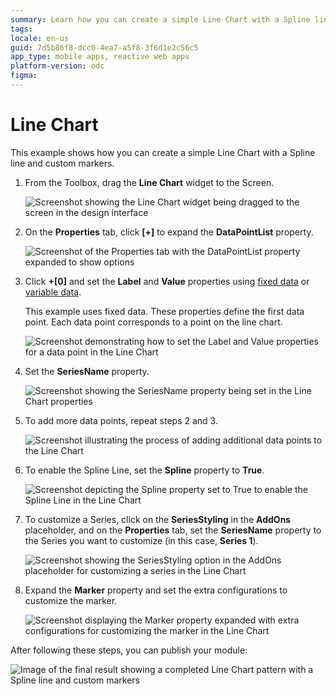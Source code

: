 ```yaml
---
summary: Learn how you can create a simple Line Chart with a Spline line and custom markers.
tags: 
locale: en-us
guid: 7d5b86f8-dcc0-4ea7-a5f8-3f6d1e2c56c5
app_type: mobile apps, reactive web apps
platform-version: odc
figma:
---
```


# Line Chart

This example shows how you can create a simple Line Chart with a Spline line and custom markers.

1. From the Toolbox, drag the **Line Chart** widget to the Screen.

    ![Screenshot showing the Line Chart widget being dragged to the screen in the design interface](images/chartline-drag-ss.png "Dragging the Line Chart Widget")

1. On the **Properties** tab, click **[+]** to expand the **DataPointList** property.

    ![Screenshot of the Properties tab with the DataPointList property expanded to show options](images/chartline-expand-ss.png "Expanding the Data Point List Property")

1. Click **+[0]** and set the **Label** and **Value** properties using [fixed data](data.md#populate-your-chart-with-fixed-data) or [variable data](data.md#populate-your-chart-with-variable-data).

    This example uses fixed data. These properties define the first data point. Each data point corresponds to a point on the line chart. 

    ![Screenshot demonstrating how to set the Label and Value properties for a data point in the Line Chart](images/chartline-datapoint-ss.png "Setting a Data Point")

1. Set the **SeriesName** property.

    ![Screenshot showing the SeriesName property being set in the Line Chart properties](images/chart-seriesname-ss.png "Setting the Series Name")

1. To add more data points, repeat steps 2 and 3.

    ![Screenshot illustrating the process of adding additional data points to the Line Chart](images/chartline-extradatapoints-ss.png "Adding More Data Points")

1. To enable the Spline Line, set the **Spline** property to **True**.

    ![Screenshot depicting the Spline property set to True to enable the Spline Line in the Line Chart](images/chartline-spline-ss.png "Enabling the Spline Line")

1. To customize a Series, click on the **SeriesStyling** in the **AddOns** placeholder, and on the **Properties** tab, set the **SeriesName** property to the Series you want to customize (in this case, **Series 1**).

    ![Screenshot showing the SeriesStyling option in the AddOns placeholder for customizing a series in the Line Chart](images/chartline-addon-ss.png "Customizing a Series")

1. Expand the **Marker** property and set the extra configurations to customize the marker.

    ![Screenshot displaying the Marker property expanded with extra configurations for customizing the marker in the Line Chart](images/chartline-marker-ss.png "Setting Marker Properties")

After following these steps, you can publish your module:

![Image of the final result showing a completed Line Chart pattern with a Spline line and custom markers](images/chartline-result.png "Final Line Chart Pattern Result")
